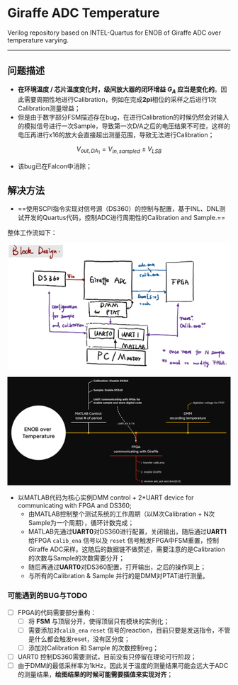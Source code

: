 # Giraffe ADC Temperature

Verilog repository based on INTEL-Quartus for ENOB of Giraffe ADC over temperature varying.

---

## 问题描述


- **在环境温度 / 芯片温度变化时，级间放大器的闭环增益 $G_{A}$ 应当是变化的**。因此需要周期性地进行Calibration，例如在完成**2pi**相位的采样之后进行1次Calibration测量增益；
- 但是由于数字部分FSM描述存在bug，在进行Calibration的时候仍然会对输入的模拟信号进行一次Sample，导致第一次D/A之后的电压结果不可控，这样的电压再进行x16的放大会直接超出测量范围，导致无法进行Calibration；

$$V_{out,DA_{1}} = V_{in,sampled} ~ \pm ~  V_{LSB}$$
- 该bug已在Falcon中消除；

## 解决方法

- ==使用SCPI指令实现对信号源（DS360）的控制与配置，基于INL、DNL测试开发的Quartus代码，控制ADC进行周期性的Calibration and Sample.==

整体工作流如下：

![](./img/Pasted-image-20230606214843.png)

![](./img/Pasted-image-20230606221614.png)

- 以MATLAB代码为核心实例DMM control + 2\*UART device for communicating with FPGA and DS360;
	- 由MATLAB控制整个测试系统的工作周期（以M次Calibration + N次Sample为一个周期），循环计数完成；
	- MATLAB先通过**UART0**对DS360进行配置，关闭输出，随后通过**UART1**给FPGA `calib_ena` 信号以及 `reset` 信号触发FPGA中FSM重置，控制Giraffe ADC采样。这随后的数据链不做赘述，需要注意的是Calibration的次数与Sample的次数需要分开；
	- 随后再通过**UART0**对DS360配置，打开输出，之后的操作同上；
	- 与所有的Calibration & Sample 并行的是DMM对PTAT进行测量。


### 可能遇到的BUG与TODO
- [ ] FPGA的代码需要部分重构：
    - [ ] 将 **FSM** 与顶层分开，使得顶层只有模块的实例化；
	- [ ] 需要添加对`calib_ena`  `reset` 信号的reaction，目前只要是发送指令，不管是什么都会触发reset，没有区分度；
	- [ ] 添加对Calibration 和 Sample 的次数控制reg；
- [ ] UART0 控制DS360需要测试，目前没有只停留在理论可行阶段；
- [ ] 由于DMM的最低采样率为1kHz，因此关于温度的测量结果可能会远大于ADC的测量结果，**绘图结果的时候可能需要插值来实现对齐**；
